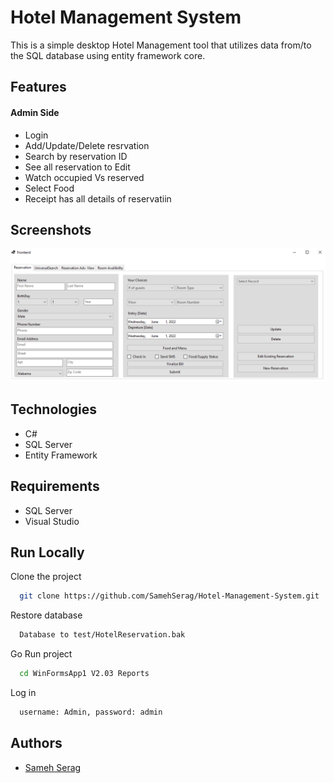 
# Hotel Management System

This is a simple desktop Hotel Management tool that utilizes data from/to the SQL database using entity framework core.



## Features
#### Admin Side
- Login                   
- Add/Update/Delete resrvation
- Search by reservation ID     
- See all reservation to Edit
- Watch occupied Vs reserved
- Select Food 
- Receipt has all details of reservatiin



## Screenshots

![App Screenshot](/Images/202.PNG?raw=true "Log In")

## Technologies
- C#
- SQL Server
- Entity Framework 



## Requirements
- SQL Server
- Visual Studio 


## Run Locally

Clone the project

```bash
  git clone https://github.com/SamehSerag/Hotel-Management-System.git
```

Restore database

```bash
  Database to test/HotelReservation.bak
```

Go Run project

```bash
  cd WinFormsApp1 V2.03 Reports
```

Log in

```bash
  username: Admin, password: admin
```



## Authors

- [Sameh Serag](https://github.com/SamehSerage)

